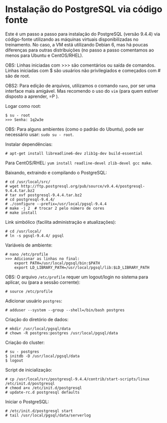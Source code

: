 Instalação do PostgreSQL via código fonte
=========================================

Este é um passo a passo para instalação do PostgreSQL (versão 9.4.4) via código-fonte utilizando as máquinas virtuais disponibilizadas no treinamento. No caso, a VM está utilizando Debian 6, mas há poucas diferenças para outras distribuições (no passo a passo comentamos ao menos para Ubuntu e CentOS/RHEL).

OBS: Linhas iniciadas com >>> são comentários ou saída de comandos. Linhas iniciadas com $ são usuários não privilegiados e começados com # são de root.

OBS2: Para edição de arquivos, utilizamos o comando `nano`, por ser uma interface mais amigável. Mas recomendo o uso do `vim` (para quem estiver disposto a aprender, =P ).

Logar como root:

	$ su - root
	>>> Senha: 1q2w3e

OBS: Para alguns ambientes (como o padrão do Ubuntu), pode ser necessário usar: `sudo su - root`.

Instalar dependências:

	# apt-get install libreadline6-dev zlib1g-dev build-essential

Para CentOS/RHEL: `yum install readline-devel zlib-devel gcc make`.

Baixando, extraindo e compilando o PostgreSQL:

	# cd /usr/local/src/
	# wget http://ftp.postgresql.org/pub/source/v9.4.4/postgresql-9.4.4.tar.bz2
	# tar xvf postgresql-9.4.4.tar.bz2
	# cd postgresql-9.4.4/
	# ./configure --prefix=/usr/local/pgsql-9.4.4
	# make -j 2  # trocar 2 pelo número de cores
	# make install

Link simbólico (facilita administração e atualizações):

	# cd /usr/local/
	# ln -s pgsql-9.4.4/ pgsql

Variáveis de ambiente:

	# nano /etc/profile
	>>> Adicionar as linhas no final:
	    export PATH=/usr/local/pgsql/bin:$PATH
	    export LD_LIBRARY_PATH=/usr/local/pgsql/lib:$LD_LIBRARY_PATH

OBS: O arquivo `/etc/profile` requer um logout/login no sistema para aplicar, ou (para a sessão corrente):

	# source /etc/profile

Adicionar usuário `postgres`:

	# adduser --system --group --shell=/bin/bash postgres

Criação do diretório de dados:

	# mkdir /usr/local/pgsql/data
	# chown -R postgres:postgres /usr/local/pgsql/data

Criação do cluster:

	# su - postgres
	$ initdb -D /usr/local/pgsql/data
	$ logout

Script de inicialização:

	# cp /usr/local/src/postgresql-9.4.4/contrib/start-scripts/linux /etc/init.d/postgresql
	# chmod a+x /etc/init.d/postgresql
	# update-rc.d postgresql defaults

Iniciar o PostgreSQL:

	# /etc/init.d/postgresql start
	# tail /usr/local/pgsql/data/serverlog

